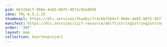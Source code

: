 ```yaml
---
pid: 6bf264cf-9b0e-4e83-86f5-9571c65e89d5
idno: TRL-6.5.2.15
thumbnail: https://dlc.services/thumbs/7/4/6bf264cf-9b0e-4e83-86f5-9571c65e89d5/full/400,339/0/default.jpg
manifest: https://dlc.services/iiif-resource/delft/string1string2string3/kaartenproject-2007/TRL-6.5.2.15
order: '397'
layout: map
collection: kaartenproject
---
```

